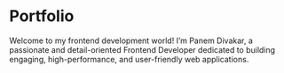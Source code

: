 # Portfolio
Welcome to my frontend development world! I’m Panem Divakar, a passionate and detail-oriented Frontend Developer dedicated to building engaging, high-performance, and user-friendly web applications.

